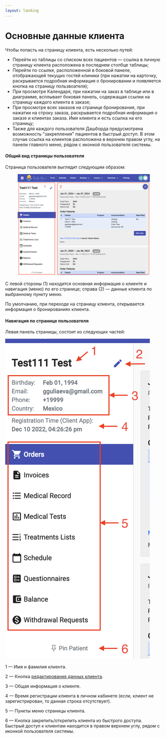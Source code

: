 ```yaml
---
layout: landing
---
```


# Основные данные клиента

Чтобы попасть на страницу клиента, есть несколько путей:

* Перейти из таблицы со списком всех пациентов — ссылка в личную страницу клиента расположена в последнем столбце таблицы;
* Перейти по ссылке, расположенной в боковой панеле, отображающей текущих гостей клиники (при нажатии на карточку, раскрывается подробная информация о бронировании и появляется кнопка на страницу пользвоателя);
* При просмотре Календаря, при нажатии на заказ в таблице или в диаграмме, всплывает боковая панель, содержащая ссылки на страницу каждого клиента в заказе;
* При просмотре всех заказов на странице бронирования, при нажатии на строку заказа, раскрывается подробная информация о заказе и клиентах заказа. Имя клиента и есть ссылка на его страницу;
* Также для каждого пользователя Дашборда предусмотрена возможность "закрепления" пациентов в быстрый доступ. В этом случае ссылка на клиентов расположена в верхнем правом углу, на панели главного меню, рядом с иконкой пользователя системы.

#### Общий вид страницы пользователя

Страница пользователя выглядит следующим образом:

<figure><img src="../../../.gitbook/assets/Screenshot 2023-05-24 at 19.48.27.png" alt=""><figcaption></figcaption></figure>

С левой стороны (1) находится основная информация о клиенте и навигация (меню) по его странице; справа (2) — данные клиента по выбранному пункту меню.

По умолчанию, при переходе на страницу клиента, открывается информация о бронированиях клиента.

#### Навигация по странице пользователя

Левая панель страницы, состоит из следующих частей:

![](<../../../.gitbook/assets/Screenshot 2023-05-24 at 19.48.27 copy.png>)

1 — Имя и фамилия клиента.

2 — Кнопка [редактирования данных клиента](../patients-section/redaktirovanie-dannykh-pacienta.md).

3 — Общая информация о клиенте.

4 — Время регистрации клиента в личном кабинете (если, клиент не зарегистрирован, то данная строка отсутствует).

5 — Пункты меню страницы клиента.

6 — Кнопка закрепить/открепить клиента из быстрого доступа. Быстрый доступ к клиентам находится в правом верхнем углу, рядом с иконкой пользователя системы.
